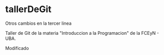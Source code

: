 # tallerDeGit

Otros cambios en la tercer linea

Taller de Git de la materia "Introduccion a la Programacion" de la FCEyN - UBA.

Modificado
